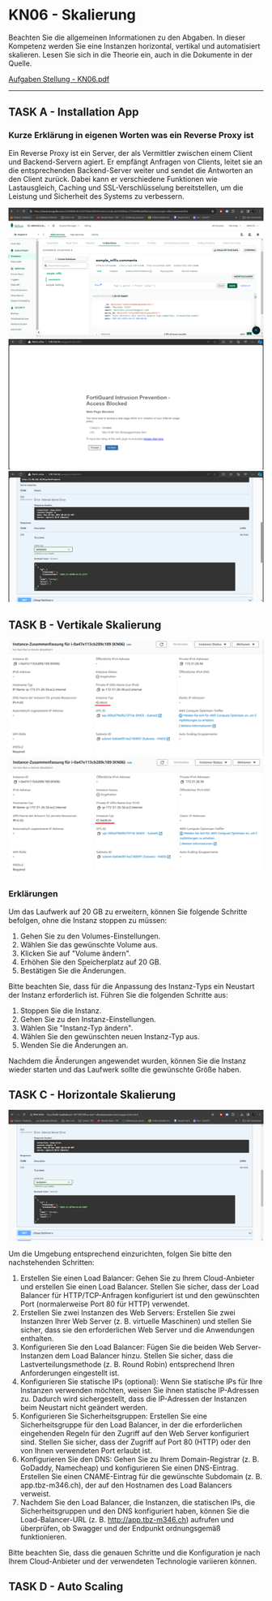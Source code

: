 # KN06 - Skalierung

Beachten Sie die allgemeinen Informationen zu den Abgaben.
In dieser Kompetenz werden Sie eine Instanzen horizontal, vertikal und automatisiert skalieren. 
Lesen Sie sich in die Theorie ein, auch in die Dokumente in der Quelle.

[Aufgaben Stellung - KN06.pdf](/KN00/Content/KN06.pdf)

---

## TASK A - Installation App 

### Kurze Erklärung in eigenen Worten was ein Reverse Proxy ist
Ein Reverse Proxy ist ein Server, der als Vermittler zwischen einem Client und Backend-Servern agiert. Er empfängt Anfragen von Clients, leitet sie an die entsprechenden Backend-Server weiter und sendet die Antworten an den Client zurück. Dabei kann er verschiedene Funktionen wie Lastausgleich, Caching und SSL-Verschlüsselung bereitstellen, um die Leistung und Sicherheit des Systems zu verbessern.

![](/KN06/Content/Task%20A/Collections.png)
![](/KN06/Content/Task%20A/ProceedIP.png)
![](/KN06/Content/Task%20A/Swagger.png)

## TASK B - Vertikale Skalierung

![](/KN06/Content/Task%20B/t2micro%20vorher.png)
![](/KN06/Content/Task%20B/t2Meidum.png)

### Erklärungen
Um das Laufwerk auf 20 GB zu erweitern, können Sie folgende Schritte befolgen, ohne die Instanz stoppen zu müssen:

1. Gehen Sie zu den Volumes-Einstellungen.
2. Wählen Sie das gewünschte Volume aus.
3. Klicken Sie auf "Volume ändern".
4. Erhöhen Sie den Speicherplatz auf 20 GB.
5. Bestätigen Sie die Änderungen.

Bitte beachten Sie, dass für die Anpassung des Instanz-Typs ein Neustart der Instanz erforderlich ist. Führen Sie die folgenden Schritte aus:

1. Stoppen Sie die Instanz.
2. Gehen Sie zu den Instanz-Einstellungen.
3. Wählen Sie "Instanz-Typ ändern".
4. Wählen Sie den gewünschten neuen Instanz-Typ aus.
5. Wenden Sie die Änderungen an.

Nachdem die Änderungen angewendet wurden, können Sie die Instanz wieder starten und das Laufwerk sollte die gewünschte Größe haben.

## TASK C - Horizontale Skalierung

![](/KN06/Content/Task%20C/Loadbalancer.png)

Um die Umgebung entsprechend einzurichten, folgen Sie bitte den nachstehenden Schritten:

1. Erstellen Sie einen Load Balancer: Gehen Sie zu Ihrem Cloud-Anbieter und erstellen Sie einen Load Balancer. Stellen Sie sicher, dass der Load Balancer für HTTP/TCP-Anfragen konfiguriert ist und den gewünschten Port (normalerweise Port 80 für HTTP) verwendet.
2. Erstellen Sie zwei Instanzen des Web Servers: Erstellen Sie zwei Instanzen Ihrer Web Server (z. B. virtuelle Maschinen) und stellen Sie sicher, dass sie den erforderlichen Web Server und die Anwendungen enthalten.
3. Konfigurieren Sie den Load Balancer: Fügen Sie die beiden Web Server-Instanzen dem Load Balancer hinzu. Stellen Sie sicher, dass die Lastverteilungsmethode (z. B. Round Robin) entsprechend Ihren Anforderungen eingestellt ist.
4. Konfigurieren Sie statische IPs (optional): Wenn Sie statische IPs für Ihre Instanzen verwenden möchten, weisen Sie ihnen statische IP-Adressen zu. Dadurch wird sichergestellt, dass die IP-Adressen der Instanzen beim Neustart nicht geändert werden.
5. Konfigurieren Sie Sicherheitsgruppen: Erstellen Sie eine Sicherheitsgruppe für den Load Balancer, in der die erforderlichen eingehenden Regeln für den Zugriff auf den Web Server konfiguriert sind. Stellen Sie sicher, dass der Zugriff auf Port 80 (HTTP) oder den von Ihnen verwendeten Port erlaubt ist.
6. Konfigurieren Sie den DNS: Gehen Sie zu Ihrem Domain-Registrar (z. B. GoDaddy, Namecheap) und konfigurieren Sie einen DNS-Eintrag. Erstellen Sie einen CNAME-Eintrag für die gewünschte Subdomain (z. B. app.tbz-m346.ch), der auf den Hostnamen des Load Balancers verweist.
7. Nachdem Sie den Load Balancer, die Instanzen, die statischen IPs, die Sicherheitsgruppen und den DNS konfiguriert haben, können Sie die Load-Balancer-URL (z. B. http://app.tbz-m346.ch) aufrufen und überprüfen, ob Swagger und der Endpunkt ordnungsgemäß funktionieren.

Bitte beachten Sie, dass die genauen Schritte und die Konfiguration je nach Ihrem Cloud-Anbieter und der verwendeten Technologie variieren können.

## TASK D - Auto Scaling